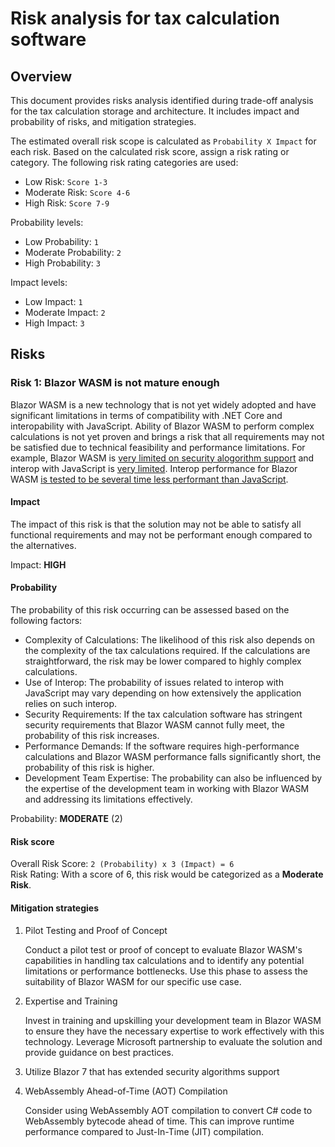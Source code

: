 # Risk analysis for tax calculation software

## Overview

This document provides risks analysis identified during trade-off analysis for the tax calculation storage and architecture. It includes impact and probability of risks, and mitigation strategies.

The estimated overall risk scope is calculated as `Probability X Impact` for each risk. Based on the calculated risk score, assign a risk rating or category. The following risk rating categories are used:

- Low Risk: `Score 1-3`
- Moderate Risk: `Score 4-6`
- High Risk: `Score 7-9`

Probability levels:

- Low Probability: `1`
- Moderate Probability: `2`
- High Probability: `3`

Impact levels:

- Low Impact: `1`
- Moderate Impact: `2`
- High Impact: `3`

## Risks

### Risk 1: Blazor WASM is not mature enough

 Blazor WASM is a new technology that is not yet widely adopted and have significant limitations in terms of compatibility with .NET Core and interopability with JavaScript. Ability of Blazor WASM to perform complex calculations is not yet proven and brings a risk that all requirements may not be satisfied due to technical feasibility and performance limitations. For example, Blazor WASM is [very limited on security alogorithm support](https://github.com/dotnet/designs/blob/main/accepted/2021/blazor-wasm-crypto.md) and interop with JavaScript is [very limited](https://learn.microsoft.com/en-us/aspnet/core/blazor/javascript-interoperability/import-export-interop?view=aspnetcore-7.0). Interop performance for Blazor WASM [is tested to be several time less performant than JavaScript](https://krausest.github.io/js-framework-benchmark/current.html#1139).

#### Impact

The impact of this risk is that the solution may not be able to satisfy all functional requirements and may not be performant enough compared to the alternatives.

Impact: **HIGH**

#### Probability

The probability of this risk occurring can be assessed based on the following factors:

- Complexity of Calculations: The likelihood of this risk also depends on the complexity of the tax calculations required. If the calculations are straightforward, the risk may be lower compared to highly complex calculations.
- Use of Interop: The probability of issues related to interop with JavaScript may vary depending on how extensively the application relies on such interop.
- Security Requirements: If the tax calculation software has stringent security requirements that Blazor WASM cannot fully meet, the probability of this risk increases.
- Performance Demands: If the software requires high-performance calculations and Blazor WASM performance falls significantly short, the probability of this risk is higher.
- Development Team Expertise: The probability can also be influenced by the expertise of the development team in working with Blazor WASM and addressing its limitations effectively.

Probability: **MODERATE** (2)

#### Risk score

Overall Risk Score: `2 (Probability) x 3 (Impact) = 6`  
Risk Rating: With a score of 6, this risk would be categorized as a **Moderate Risk**.

#### Mitigation strategies

1. Pilot Testing and Proof of Concept

    Conduct a pilot test or proof of concept to evaluate Blazor WASM's capabilities in handling tax calculations and to identify any potential limitations or performance bottlenecks.
    Use this phase to assess the suitability of Blazor WASM for our specific use case.

2. Expertise and Training

    Invest in training and upskilling your development team in Blazor WASM to ensure they have the necessary expertise to work effectively with this technology.
    Leverage Microsoft partnership to evaluate the solution and provide guidance on best practices.

3. Utilize Blazor 7 that has extended security algorithms support

4. WebAssembly Ahead-of-Time (AOT) Compilation

    Consider using WebAssembly AOT compilation to convert C# code to WebAssembly bytecode ahead of time. This can improve runtime performance compared to Just-In-Time (JIT) compilation.
